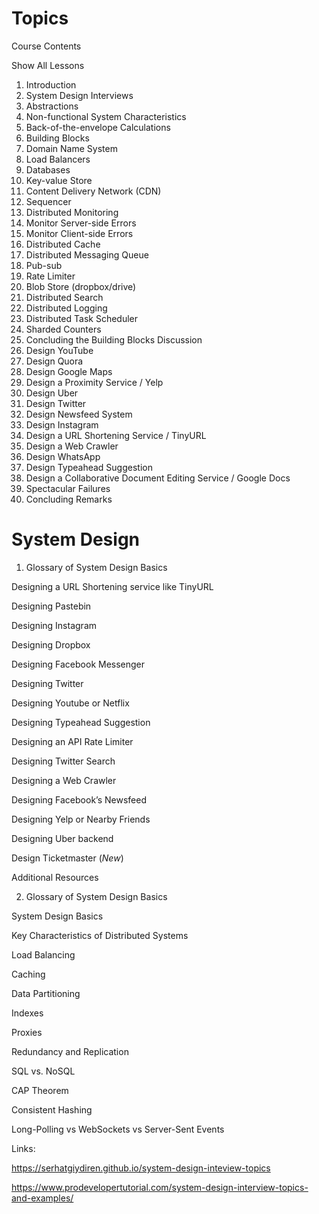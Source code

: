 # Topics
Course Contents

Show All Lessons

1. Introduction
2. System Design Interviews
3. Abstractions
4. Non-functional System Characteristics
5. Back-of-the-envelope Calculations
6. Building Blocks
7. Domain Name System
8. Load Balancers
9. Databases
10. Key-value Store
11. Content Delivery Network (CDN)
12. Sequencer
13. Distributed Monitoring
14. Monitor Server-side Errors
15. Monitor Client-side Errors
16. Distributed Cache
17. Distributed Messaging Queue
18. Pub-sub
19. Rate Limiter
20. Blob Store (dropbox/drive)
21. Distributed Search
22. Distributed Logging
23. Distributed Task Scheduler
24. Sharded Counters
25. Concluding the Building Blocks Discussion
26. Design YouTube
27. Design Quora
28. Design Google Maps
29. Design a Proximity Service / Yelp
30. Design Uber
31. Design Twitter
32. Design Newsfeed System
33. Design Instagram
34. Design a URL Shortening Service / TinyURL
35. Design a Web Crawler
36. Design WhatsApp
37. Design Typeahead Suggestion
38. Design a Collaborative Document Editing Service / Google Docs
39. Spectacular Failures
40. Concluding Remarks

# System Design

1. Glossary of System Design Basics

Designing a URL Shortening service like TinyURL

Designing Pastebin

Designing Instagram

Designing Dropbox

Designing Facebook Messenger

Designing Twitter

Designing Youtube or Netflix

Designing Typeahead Suggestion

Designing an API Rate Limiter

Designing Twitter Search

Designing a Web Crawler

Designing Facebook’s Newsfeed

Designing Yelp or Nearby Friends

Designing Uber backend

Design Ticketmaster (*New*)

Additional Resources

2. Glossary of System Design Basics

System Design Basics

Key Characteristics of Distributed Systems

Load Balancing

Caching

Data Partitioning

Indexes

Proxies

Redundancy and Replication

SQL vs. NoSQL

CAP Theorem

Consistent Hashing

Long-Polling vs WebSockets vs Server-Sent Events


Links:

https://serhatgiydiren.github.io/system-design-inteview-topics

https://www.prodevelopertutorial.com/system-design-interview-topics-and-examples/
